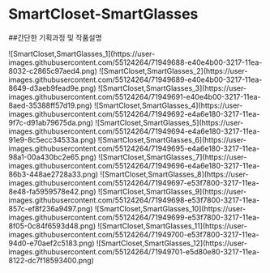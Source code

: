 # SmartCloset-SmartGlasses

##간단한 기획과정 및 작품설명
<p>
  <p>
    ![SmartCloset,SmartGlasses_1](https://user-images.githubusercontent.com/55124264/71949688-e40e4b00-3217-11ea-8032-c2865c97aed4.png)
![SmartCloset,SmartGlasses_2](https://user-images.githubusercontent.com/55124264/71949689-e40e4b00-3217-11ea-8649-d3aeb9fead9e.png)
![SmartCloset,SmartGlasses_3](https://user-images.githubusercontent.com/55124264/71949691-e40e4b00-3217-11ea-8aed-35388ff57d19.png)
![SmartCloset,SmartGlasses_4](https://user-images.githubusercontent.com/55124264/71949692-e4a6e180-3217-11ea-9f7c-d91ab79675da.png)
![SmartCloset,SmartGlasses_5](https://user-images.githubusercontent.com/55124264/71949694-e4a6e180-3217-11ea-91e9-8c5ecc34533a.png)
![SmartCloset,SmartGlasses_6](https://user-images.githubusercontent.com/55124264/71949695-e4a6e180-3217-11ea-98a1-00a430bc2e65.png)
![SmartCloset,SmartGlasses_7](https://user-images.githubusercontent.com/55124264/71949696-e4a6e180-3217-11ea-86b3-448ae2728a33.png)
![SmartCloset,SmartGlasses_8](https://user-images.githubusercontent.com/55124264/71949697-e53f7800-3217-11ea-8e48-fa5959578e42.png)
![SmartCloset,SmartGlasses_9](https://user-images.githubusercontent.com/55124264/71949698-e53f7800-3217-11ea-857c-ef8f236a9497.png)
![SmartCloset,SmartGlasses_10](https://user-images.githubusercontent.com/55124264/71949699-e53f7800-3217-11ea-8f05-0c84f6593d48.png)
![SmartCloset,SmartGlasses_11](https://user-images.githubusercontent.com/55124264/71949700-e53f7800-3217-11ea-94d0-e70aef2c5183.png)
![SmartCloset,SmartGlasses_12](https://user-images.githubusercontent.com/55124264/71949701-e5d80e80-3217-11ea-8122-dc7f18593400.png)
